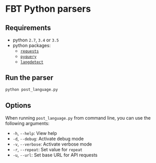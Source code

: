 # FBT Python parsers

## Requirements
- python `2.7`, `3.4` or `3.5`
- python packages:
  - [`requests`](http://docs.python-requests.org)
  - [`pyquery`](https://github.com/gawel/pyquery)
  - [`langdetect`](https://github.com/Mimino666/langdetect)

## Run the parser

```bash
python post_language.py
```

## Options

When running `post_language.py` from command line, you can use the following arguments:

- `-h`, `--help`: View help
- `-d`, `--debug`: Activate debug mode
- `-v`, `--verbose`: Activate verbose mode
- `-r`, `--repeat`: Set value for `repeat`
- `-u`, `--url`: Set base URL for API requests
